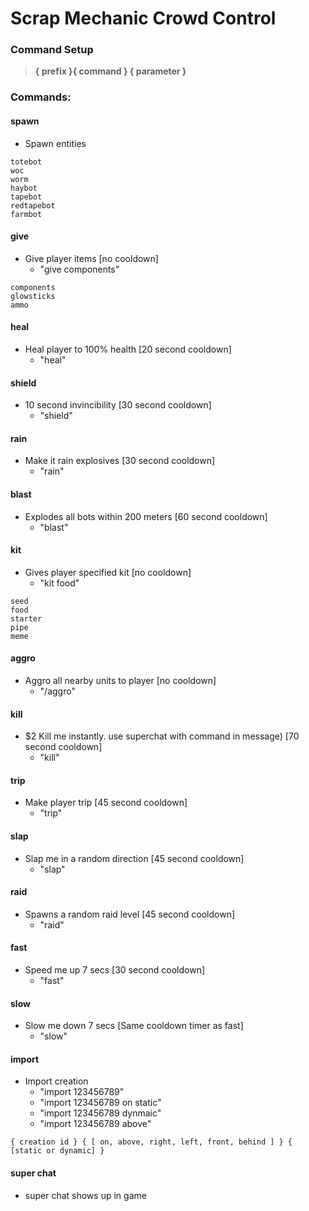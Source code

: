 # Scrap Mechanic Crowd Control

### Command Setup
> **{ prefix }{ command }  { parameter }**

### Commands:
        
#### spawn
- Spawn entities
```
totebot         
woc          
worm        
haybot        
tapebot        
redtapebot        
farmbot
```           
#### give
- Give player items [no cooldown]
  - "give components"
```
components
glowsticks
ammo
```   
#### heal
- Heal player to 100% health [20 second cooldown]
  - "heal"

#### shield
- 10 second invincibility [30 second cooldown]
  - "shield"

#### rain
- Make it rain explosives [30 second cooldown]
  - "rain"

#### blast
- Explodes all bots within 200 meters [60 second cooldown]
  - "blast"

#### kit
- Gives player specified kit [no cooldown]
  - "kit food"
```
seed        
food       
starter      
pipe     
meme
```            
#### aggro
- Aggro all nearby units to player [no cooldown]
  - "/aggro"

#### kill
- $2 Kill me instantly. use superchat with command in message) [70 second cooldown]
  - "kill"

#### trip
- Make player trip [45 second cooldown]
  - "trip" 

#### slap
- Slap me in a random direction [45 second cooldown]
  - "slap" 

#### raid
- Spawns a random raid level [45 second cooldown]
  - "raid"

#### fast
- Speed me up 7 secs [30 second cooldown]
  - "fast"

#### slow
- Slow me down 7 secs [Same cooldown timer as fast]
  - "slow"

#### import
- Import creation
  - "import 123456789"
  - "import 123456789 on static"
  - "import 123456789 dynmaic"
  - "import 123456789 above"
```
{ creation id } { [ on, above, right, left, front, behind ] } { [static or dynamic] }
```
#### super chat
- super chat shows up in game
